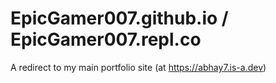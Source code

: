 # EpicGamer007.github.io / EpicGamer007.repl.co

A redirect to my main portfolio site (at https://abhay7.is-a.dev)